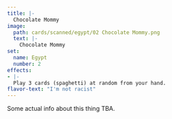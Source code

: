 ```yaml
---
title: |-
  Chocolate Mommy
image: 
  path: cards/scanned/egypt/02 Chocolate Mommy.png
  text: |-
    Chocolate Mommy
set:
  name: Egypt
  number: 2
effects: 
- |-
  Play 3 cards (spaghetti) at random from your hand.
flavor-text: "I'm not racist"
---
```

Some actual info about this thing TBA.
